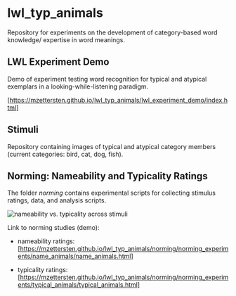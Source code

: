 # lwl_typ_animals
Repository for experiments on the development of category-based word knowledge/ expertise in word meanings.

## LWL Experiment Demo

Demo of experiment testing word recognition for typical and atypical exemplars in a looking-while-listening paradigm.

[https://mzettersten.github.io/lwl_typ_animals/lwl_experiment_demo/index.html]

## Stimuli

Repository containing images of typical and atypical category members (current categories: bird, cat, dog, fish).

## Norming: Nameability and Typicality Ratings

The folder *norming* contains experimental scripts for collecting stimulus ratings, data, and analysis scripts.

![nameability vs. typicality across stimuli](https://github.com/mzettersten/lwl_typ_animals/blob/master/norming/analysis/figures/naming_vs_typicality.jpg)

Link to norming studies (demo):

- nameability ratings:[https://mzettersten.github.io/lwl_typ_animals/norming/norming_experiments/name_animals/name_animals.html]

- typicality ratings: [https://mzettersten.github.io/lwl_typ_animals/norming/norming_experiments/typical_animals/typical_animals.html]
